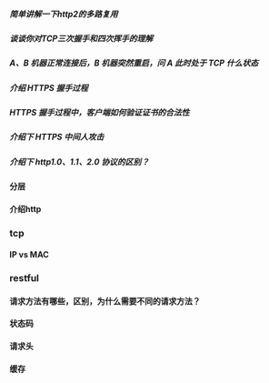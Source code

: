 

##### 简单讲解一下http2的多路复用

##### 谈谈你对TCP三次握手和四次挥手的理解

##### A、B 机器正常连接后，B 机器突然重启，问 A 此时处于 TCP 什么状态

##### 介绍 HTTPS 握手过程

##### HTTPS 握手过程中，客户端如何验证证书的合法性

##### 介绍下 HTTPS 中间人攻击

##### 介绍下 http1.0、1.1、2.0 协议的区别？

#### 分层

#### 介绍http

### tcp

#### IP vs MAC

### restful

#### 请求方法有哪些，区别，为什么需要不同的请求方法？

#### 状态码

#### 请求头

#### 缓存